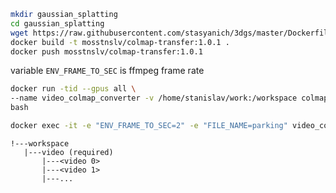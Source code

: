 ```bash
mkdir gaussian_splatting
cd gaussian_splatting
wget https://raw.githubusercontent.com/stasyanich/3dgs/master/Dockerfile
docker build -t mosstnslv/colmap-transfer:1.0.1 .
docker push mosstnslv/colmap-transfer:1.0.1

```
variable `ENV_FRAME_TO_SEC` is ffmpeg frame rate

```bash
docker run -tid --gpus all \
--name video_colmap_converter -v /home/stanislav/work:/workspace colmap-transfer:1.0 \
bash
```

```bash
docker exec -it -e "ENV_FRAME_TO_SEC=2" -e "FILE_NAME=parking" video_colmap_converter bash -c ". /script.sh"
```

```structure
!---workspace
   |---video (required)
       |---<video 0>
       |---<video 1>
       |---...
```